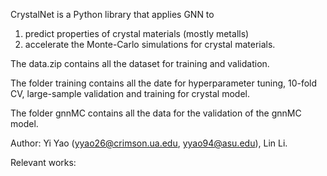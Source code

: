 CrystalNet is a Python library that applies GNN to 
1. predict properties of crystal materials (mostly metalls)
2. accelerate the Monte-Carlo simulations for crystal materials.

The data.zip contains all the dataset for training and validation.

The folder training contains all the date for hyperparameter tuning, 10-fold CV, large-sample validation and training for crystal model.

The folder gnnMC contains all the data for the validation of the gnnMC model.

Author: Yi Yao (yyao26@crimson.ua.edu, yyao94@asu.edu), Lin Li.

Relevant works:
